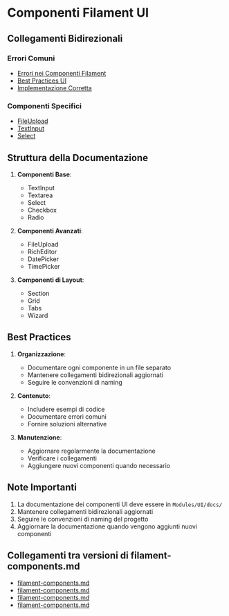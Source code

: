 # Componenti Filament UI

## Collegamenti Bidirezionali

### Errori Comuni
- [Errori nei Componenti Filament](./filament-components-errors.md)
- [Best Practices UI](../../best-practices.md)
- [Implementazione Corretta](../../examples/correct-implementation.md)

### Componenti Specifici
- [FileUpload](./components/file-upload.md)
- [TextInput](./components/text-input.md)
- [Select](./components/select.md)

## Struttura della Documentazione

1. **Componenti Base**:
   - TextInput
   - Textarea
   - Select
   - Checkbox
   - Radio

2. **Componenti Avanzati**:
   - FileUpload
   - RichEditor
   - DatePicker
   - TimePicker

3. **Componenti di Layout**:
   - Section
   - Grid
   - Tabs
   - Wizard

## Best Practices

1. **Organizzazione**:
   - Documentare ogni componente in un file separato
   - Mantenere collegamenti bidirezionali aggiornati
   - Seguire le convenzioni di naming

2. **Contenuto**:
   - Includere esempi di codice
   - Documentare errori comuni
   - Fornire soluzioni alternative

3. **Manutenzione**:
   - Aggiornare regolarmente la documentazione
   - Verificare i collegamenti
   - Aggiungere nuovi componenti quando necessario

## Note Importanti

1. La documentazione dei componenti UI deve essere in `Modules/UI/docs/`
2. Mantenere collegamenti bidirezionali aggiornati
3. Seguire le convenzioni di naming del progetto
4. Aggiornare la documentazione quando vengono aggiunti nuovi componenti 
## Collegamenti tra versioni di filament-components.md
* [filament-components.md](../../User/docs/best-practices/filament-components.md)
* [filament-components.md](../../Cms/docs/best-practices/filament-components.md)
* [filament-components.md](../../Cms/docs/filament-components.md)
* [filament-components.md](../../../docs/rules/filament-components.md)

